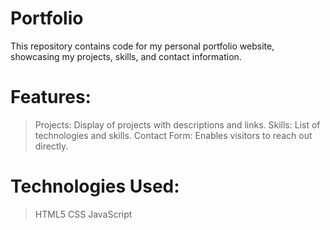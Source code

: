 # Portfolio

This repository contains code for my personal portfolio website, showcasing my projects, skills, and contact information.

# Features:
> Projects: Display of projects with descriptions and links.
> Skills: List of technologies and skills.
> Contact Form: Enables visitors to reach out directly.

# Technologies Used:
> HTML5
> CSS
> JavaScript 
